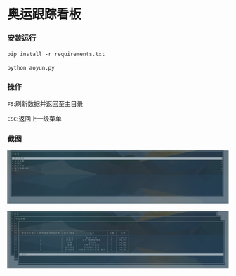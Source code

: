 # 奥运跟踪看板

 

### 安装运行

`pip install -r requirements.txt`

`python aoyun.py`



### 操作

`F5`:刷新数据并返回至主目录

`ESC`:返回上一级菜单



### 截图

![1](./ScreenShot/Screenshot1.png)



![2](./ScreenShot/Screenshot2.png)
